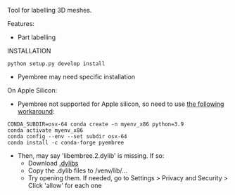 Tool for labelling 3D meshes.

Features:

- Part labelling

INSTALLATION

```python setup.py develop install```

- Pyembree may need specific installation

On Apple Silicon:
- Pyembree not supported for Apple silicon, so need to use [the following workaround](https://towardsdatascience.com/how-to-manage-conda-environments-on-an-apple-silicon-m1-mac-1e29cb3bad12):
```
CONDA_SUBDIR=osx-64 conda create -n myenv_x86 python=3.9
conda activate myenv_x86
conda config --env --set subdir osx-64
conda install -c conda-forge pyembree
```

- Then, may say 'libembree.2.dylib' is missing. If so:
    * Download [.dylibs](https://github.com/embree/embree/releases/download/v2.7.0/embree-2.7.0.x86_64.macosx.tar.gz)
    * Copy the .dylib files to /venv/lib/...
    * Try opening them. If needed, go to Settings > Privacy and Security > Click 'allow' for each one